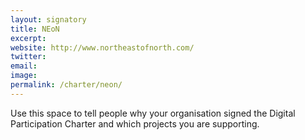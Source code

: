 ```yaml
---
layout: signatory
title: NEoN
excerpt: 
website: http://www.northeastofnorth.com/
twitter: 
email: 
image: 
permalink: /charter/neon/ 
---
```


Use this space to tell people why your organisation signed the Digital Participation Charter and which projects you are supporting.
